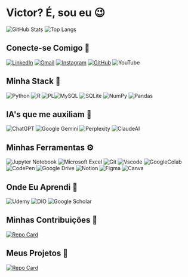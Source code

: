 # Victor? É, sou eu 😉
![GitHub Stats](https://github-readme-stats.vercel.app/api?username=joaovictorcardosocrisostomo&theme=transparent&bg_color=000&border_color=grey&show_icons=true&icon_color=FFF&title_color=F70000&text_color=FFF) ![Top Langs](https://github-readme-stats-git-masterrstaa-rickstaa.vercel.app/api/top-langs/?username=joaovictorcardosocrisostomo&layout=compact&bg_color=000&border_color=grey&title_color=F70000&text_color=FFF)

## Conecte-se Comigo 🔗
[![LinkedIn](https://img.shields.io/badge/LinkedIn-blue?style=for-the-badge&logo=linkedin&logoColor=red)](https://www.linkedin.com/in/joão-victor-cardoso-crisóstomo-632058280) [![Gmail](https://img.shields.io/badge/j.victorccrisostomo@gmail.com-D14836?style=for-the-badge&logo=gmail&logoColor=white)](j.victorccrisostomo@gmail.com) [![Instagram](https://img.shields.io/badge/ensina.jv-white.svg?style=for-the-badge&logo=Instagram&logoColor=black)](https://www.instagram.com/ensina.jv) [![GitHub](https://img.shields.io/badge/GitHub-100000?style=for-the-badge&logo=github&logoColor=white)](https://github.com/joaovictorcardosocrisostomo) ![YouTube](https://img.shields.io/badge/YouTube-%23FF0000.svg?style=for-the-badge&logo=YouTube&logoColor=white)

## Minha Stack 🧐
![Python](https://img.shields.io/badge/python-3670A0?style=for-the-badge&logo=python&logoColor=ffdd54) ![R](https://img.shields.io/badge/R-276DC3?style=for-the-badge&logo=r&logoColor=white) ![PL](https://img.shields.io/badge/PL%2FSQL-FFFFFF?style=for-the-badge&logo=oracle&logoColor=FF0000&labelColor=FFFFFF&color=FF0000)![MySQL](https://img.shields.io/badge/MySQL-00000F?style=for-the-badge&logo=mysql&logoColor=white) ![SQLite](https://img.shields.io/badge/sqlite-%2307405e.svg?style=for-the-badge&logo=sqlite&logoColor=white) ![NumPy](https://img.shields.io/badge/numpy-%23013243.svg?style=for-the-badge&logo=numpy&logoColor=white) ![Pandas](https://img.shields.io/badge/pandas-%23150458.svg?style=for-the-badge&logo=pandas&logoColor=white)

## IA's que me auxiliam 🤖
![ChatGPT](https://img.shields.io/badge/chatGPT-74aa9c?style=for-the-badge&logo=openai&logoColor=white) ![Google Gemini](https://img.shields.io/badge/google%20gemini-8E75B2?style=for-the-badge&logo=google%20gemini&logoColor=white) ![Perplexity](https://img.shields.io/badge/perplexity-000000?style=for-the-badge&logo=perplexity&logoColor=088F8F) ![ClaudeAI](https://img.shields.io/badge/ClaudeAI-orange?style=for-the-badge&logo=claude&logoColor=white)

## Minhas Ferramentas ⚙
![Jupyter Notebook](https://img.shields.io/badge/jupyter-%23FA0F00.svg?style=for-the-badge&logo=jupyter&logoColor=white) ![Microsoft Excel](https://img.shields.io/badge/Microsoft_Excel-217346?style=for-the-badge&logo=microsoft-excel&logoColor=white) ![Git](https://img.shields.io/badge/GIT-E44C30?style=for-the-badge&logo=git&logoColor=white) ![Vscode](https://img.shields.io/badge/Vscode-007ACC?style=for-the-badge&logo=visual-studio-code&logoColor=white) ![GoogleColab](https://img.shields.io/badge/GoogleColab-white?style=for-the-badge&logo=googlecolab&logoColor=black) ![CodePen](https://img.shields.io/badge/CodePen-white?style=for-the-badge&logo=codepen&logoColor=black) ![Google Drive](https://img.shields.io/badge/Google%20Drive-4285F4?style=for-the-badge&logo=googledrive&logoColor=white) 
![Notion](https://img.shields.io/badge/Notion-%23000000.svg?style=for-the-badge&logo=notion&logoColor=white) ![Figma](https://img.shields.io/badge/figma-%23F24E1E.svg?style=for-the-badge&logo=figma&logoColor=white) ![Canva](https://img.shields.io/badge/Canva-%2300C4CC.svg?style=for-the-badge&logo=Canva&logoColor=white)


## Onde Eu Aprendi 🔬
![Udemy](https://img.shields.io/badge/Udemy-A435F0?style=for-the-badge&logo=Udemy&logoColor=white) ![DIO](https://img.shields.io/badge/DIO-grey?style=for-the-badge&logo=DIO&logoColor=white) ![Google Scholar](https://img.shields.io/badge/Google%20Scholar-4285F4?style=for-the-badge&logo=google-scholar&logoColor=white) 

## Minhas Contribuições 👥
[![Repo Card](https://github-readme-stats.vercel.app/api/pin/?username=joaovictorcardosocrisostomo&repo=dio-lab-open-source&bg_color=000&border_color=grey&show_icons=true&icon_color=FFF&title_color=F70000&text_color=FFF)](https://github.com/joaovictorcardosocrisostomo/dio-lab-open-source)

## Meus Projetos 🧠
[![Repo Card](https://github-readme-stats.vercel.app/api/pin/?username=joaovictorcardosocrisostomo&repo=ytDown&bg_color=000&border_color=grey&show_icons=true&icon_color=FFF&title_color=F70000&text_color=FFF)](https://github.com/joaovictorcardosocrisostomo/ytDown)

<!--
**joaovictorcardosocrisostomo/joaovictorcardosocrisostomo** is a ✨ _special_ ✨ repository because its `README.md` (this file) appears on your GitHub profile.

Here are some ideas to get you started:

- 🔭 I’m currently working on ...
- 🌱 I’m currently learning ...
- 👯 I’m looking to collaborate on ...
- 🤔 I’m looking for help with ...
- 💬 Ask me about ...
- 📫 How to reach me: ...
- 😄 Pronouns: ...
- ⚡ Fun fact: ...
-->
